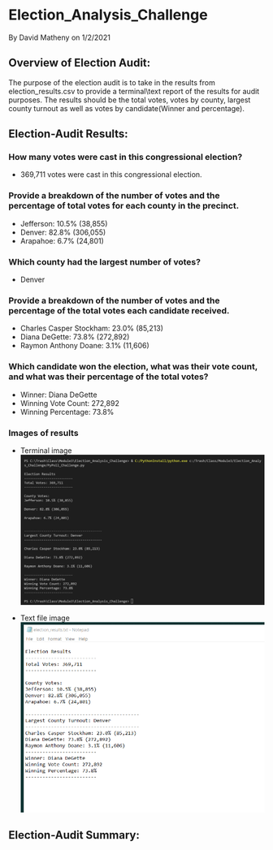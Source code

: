 # Election_Analysis_Challenge
By David Matheny on 1/2/2021

## Overview of Election Audit:
The purpose of the election audit is to take in the results from election_results.csv to provide a terminal\text report of the results for audit purposes.  The results should be the total votes, votes by county, largest county turnout as well as votes by candidate(Winner and percentage).

## Election-Audit Results:
### How many votes were cast in this congressional election?
- 369,711 votes were cast in this congressional election.

### Provide a breakdown of the number of votes and the percentage of total votes for each county in the precinct.
- Jefferson: 10.5% (38,855)
- Denver: 82.8% (306,055)
- Arapahoe: 6.7% (24,801)

### Which county had the largest number of votes?
- Denver

### Provide a breakdown of the number of votes and the percentage of the total votes each candidate received.
- Charles Casper Stockham: 23.0% (85,213)
- Diana DeGette: 73.8% (272,892)
- Raymon Anthony Doane: 3.1% (11,606)

### Which candidate won the election, what was their vote count, and what was their percentage of the total votes?
- Winner: Diana DeGette
- Winning Vote Count: 272,892
- Winning Percentage: 73.8%

### Images of results
- Terminal image
![Graph 1. Election Audit Results](Election_Analysis_Challenge/resources/TerminalOutput.png)

- Text file image
![Graph 2. Election Audit Results](Election_Analysis_Challenge/resources/TextFileOutput.png)

## Election-Audit Summary:

